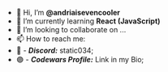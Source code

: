- 👋 Hi, I’m **@andriaisevencooler**
- 🌱 I’m currently learning **React (JavaScript)**
- 💞️ I’m looking to collaborate on ...
- 📫 How to reach me:
-   🔵 - ***Discord:*** static034;
-   🟣 - ***Codewars Profile:*** Link in my Bio;
